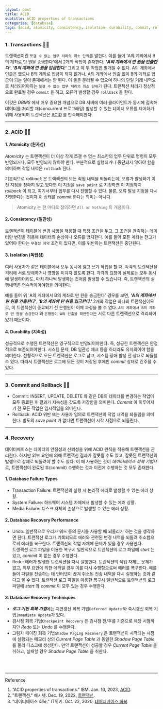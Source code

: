 ```yaml
---
layout: post
title: ACID 
subtitle: ACID properties of transactions 
categories: [database]
tags: [acid, atomicity, consistency, isolation, durability, commit, rollback]
---
```


### 1. Transactions 👩‍💻

트랜잭션이란 `쪼갤 수 없는 업무 처리의 최소 단위`를 말한다. 예를 들어 'A의 계좌에서 B의 계좌로 만 원을 송금한다'에서 2개의 작업이 존재한다. 
***'A의 계좌에서 만 원을 인출한다'***, ***'B의 계좌에 만 원을 입금한다.'*** 그리고 이 두 작업은 별개일 수 없다. A의 계좌에서 
인출은 했으나 B의 계좌로 입금이 되지 않거나, A의 계좌에서 인출 없이 B의 계좌로 입금이 되는 일이 존재해서는 안 된다. 이 둘은 분리될 수 
없으며 하나의 단일 거래 내역으로 처리되어야하는 `쪼갤 수 없는 업무 처리의 최소 단위`가 된다. 트랜잭션 처리가 정상적으로 완료될 경우 
`commit` 을 하고, 오류가 발생할 경우 `rollback` 을 한다.

이것은 *DBMS* 에서 매우 중요한 개념으로 DB 서버에 여러 클라이언트가 동시에 접속해 데이터를 처리할 때(concurrent 프로그래밍) 발생할 수 
있는 데이터 오류를 제어하기 위해 사용되며 트랜잭션은 [ACID](#h-2-acid-) 를 만족해야한다.

---

### 2. ACID 👩‍💻

#### 1. Atomicity (원자성)

*Atomicity* 는 트랜잭션이 더 이상 작게 쪼갤 수 없는 최소한의 업무 단위로 명령이 모두 반영되거나, 모두 반영되지 않아야 한다. 부분적으로 
실행되거나 중단되지 않아야 함을 의미하며 작업 내역은 `rollback` 된다.

기본적으로 *rollback* 은 트랙잭션의 모든 작업 내역을 되돌리는데, 오류가 발생하기 이전 지점을 정확히 알고 있다면 이 지점을 
`save point` 로 지정하면 이 지점까지 *rollback* 이 되고, 여기서부터 업무를 다시 진행할 수 있다. 물론, 오류 발생 지점을 다시 
진행한다는 것이지 이 상태를 *commit* 한다는 의미는 아니다.

> Atomicity 는 한 마디로 정의하면 `All or Nothing` 의 개념이다.

#### 2. Consistency (일관성)

트랜잭션이 테이블에 변경 사항을 적용할 때 특정 조건을 두고, 그 조건을 만족하는 데이터만 변경을 허용해 데이터의 손상이나 오류를 방지한다. 
예를 들어 모든 계좌는 잔고가 있어야 한다는 `무결성 제약` 조건이 있다면, 이를 위반하는 트랜잭션은 중단된다. 

#### 3. Isolation (독립성)

여러 사용자가 같은 테이블에서 모두 동시에 읽고 쓰기 작업을 할 때, 각각의 트랜잭션을 격리해 서로 방해하거나 영향을 미치지 않도록 한다. 
각각의 요청이 실제로는 모두 동시에 발생하더라도, 마치 하나씩 발생하는 것처럼 발생할 수 있습니다. 즉, 트랜잭션의 실행내역은 
연속적이어야함을 의미한다.

예를 들어 위 'A의 계좌에서 B의 계좌로 만 원을 송금한다' 경우를 보면, ***'A의 계좌에서 만 원을 인출한다'***, 
***'B의 계좌에 만 원을 입금한다.'*** 2개의 작업은 하나의 트랜잭션이므로, 이 트랜잭션이 종료되기 전 은행원이 이체 과정을 볼 수 없다.
`A의 계좌에서 B의 계좌로 만 원을 송금한다` 와 `은행원이 A의 인출을 확인한다`는 서로 다른 트랜잭션으로 격리되어 있기 때문이다.

#### 4. Durability (지속성)

성공적으로 수행된 트랜잭션은 영구적으로 반영되어야한다. 즉, 성공한 트랜잭션은 안정적으로 보존되어야한다. 시스템 문제, DB 일관성 체크 등을 
하더라도 유지외어야 함을 의미한다. 전형적으로 모든 트랜잭션은 로그로 남고, 시스템 장애 발생 전 상태로 되돌릴 수 있다. 따라서 트랜잭션은 
로그에 모든 것이 저장된 후에만 *commit* 상태로 간주될 수 있다. 

---

### 3. Commit and Rollback 👩‍💻

- Commit: INSERT, UPDATE, DELETE 와 같은 DB의 데이터를 변경하는 작업이 모두 종료된 후 결과가 지속성을 갖도록 저장함을 의미한다. 
          *Commit* 이 이루어지기 전 모든 작업은 임시적임을 의미한다.
- Rollback: ACID 위반 또는 사용자 임의로 트랜잭션의 작업 내역을 되돌림을 의미한다. 별도의 *save point* 가 없다면 트랜잭션이 
            시작 시점으로 되돌린다.

---

### 4. Recovery

데이터베이스는 데이터의 안정성과 신뢰성을 위해 ACID 원칙을 적용해 트랜잭션을 관리한다. 하지만 외부 요인에 의해 트랜잭션 결과가 잘못될 수도 있고, 
잘못된 트랜잭션의 발생으로 강제로 되돌려야 할 수도 있다. 이 때 사용하는 것이 *데이터베이스 회복 기법*으로, 트랜잭션이 완료된 후(commit) 수행하는 
것과 이전에 수행하는 것 모두 존재한다.

#### 1. Database Failure Types

- Transaction Failure: 트랜잭션의 실행 시 논리적 에러로 발생할 수 있는 에러 상황.
- System Failure: 하드웨어 시스템 자체에서 발생할 수 있는 에러 상황.
- Media Failure: 디스크 자체의 손상으로 발생할 수 있는 에러 상황.

#### 2. Database Recovery Performance

- Undo: 일반적으로 우리가 워드 등의 문서를 사용할 때 되돌리기 하는 것을 생각하면 된다. 트랜잭션 로그가 기록되므로 에러와 관련된 변경 내역을 
        되돌려 취소함으로써 에러를 복구한다. 트랜잭션의 작업 자체에 문제가 있을 경우 사용한다.  
        트랜잭션 로그 파일을 이용한 복구시 일반적으로 트랜잭션의 로그 파일에 *start* 는 있고, *commit* 이 없는 경우 수행한다.
- Redo: 에러가 발생한 트랜잭션을 다시 실행한다. 트랜잭션의 작업 자체는 문제가 없고, 외부 요인에 의한 에러일 경우 이를 다시 수행함으로써 
        에러를 복구한다. 예를 들어 파일을 전송하는 데 인터넷이 끊겨 취소된 전송 내역을 다시 실행하는 것과 같다고 볼 수 있다.
        트랜잭션 로그 파일을 이용한 복구시 일반적으로 트랜잭션의 로그 파일에 *start* 와 *commit* 이 모두 있는 경우 수행한다.

#### 3. Database Recovery Techniques

- ***로그 기반 회복 기법***에는 지연갱신 회복 기법`Deferred Update` 와 즉시갱신 회복 기법`Immediate Update`가 있다.
- 검사점 회복 기법`Checkpoint Recovery` 은 검사점 전/후를 기준으로 해당 시점까지만 *Redo* 또는 *Undo* 를 수행한다.
- 그림자 페이징 회복 기법`Shadow Paging Recovery` 은 트랜잭션이 시작되는 시점에 실행되는 메모리 상의 *Current Page Table* 과 
  동일한 *Shadow Page Table* 를 물리 디스크에 생성한다. 만약 트랜잭션이 성공할 경우 *Current Page Table* 을 취하고, 실패할 경우 
  *Shadow Page Table* 을 취한다.


<br><br>

---
Reference

1. “ACID properties of transactions.” IBM. Jan. 10, 2023, [ACID](https://www.ibm.com/docs/en/cics-ts/5.4?topic=processing-acid-properties-transactions).
2. "트랜잭션." 해시넷. Dec. 19, 2022, [트랜잭션](http://wiki.hash.kr/index.php/트랜잭션).
3. "데이터베이스 회복." IT위키. Oct. 22, 2020, [데이터베이스 회복](https://itwiki.kr/w/데이터베이스_회복).
